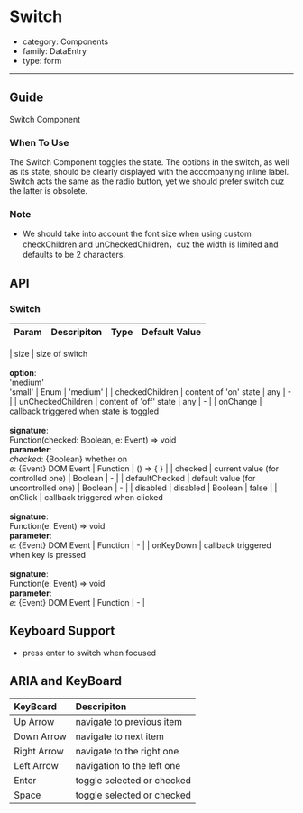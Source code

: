 # Switch

-   category: Components
-   family: DataEntry
-   type: form

---

## Guide

Switch Component

### When To Use

The Switch Component toggles the state. The options in the switch, as well as its state, should be clearly displayed with the accompanying inline label. Switch acts the same as the radio button, yet we should prefer switch cuz the latter is obsolete.

### Note

-   We should take into account the font size when using custom checkChildren and unCheckedChildren，cuz the width is limited and defaults to be 2 characters.

## API

### Switch

| Param | Descripiton  | Type  | Default Value |
| ----------------- | ---------------------------------------------------------------------------------------------------------------------------------------------- | -------- | --------- |

| size              | size of switch<br><br>**option**:<br>'medium'<br>'small'                                                                              | Enum     | 'medium'  |
| checkedChildren   | content of 'on' state                                                                                                                                         | any      | -         |
| unCheckedChildren | content of 'off' state                                                                                                                                         | any      | -         |
| onChange          | callback triggered when state is toggled<br><br>**signature**:<br>Function(checked: Boolean, e: Event) => void<br>**parameter**:<br>_checked_: {Boolean} whether on<br>_e_: {Event} DOM Event | Function | () => { } |
| checked           | current value (for controlled one)                                                                                                                                 | Boolean  | -         |
| defaultChecked    | default value (for uncontrolled one)                                                                                                                                | Boolean  | -         |
| disabled          | disabled                                                                                                                                        | Boolean  | false     |
| onClick           | callback triggered when clicked<br><br>**signature**:<br>Function(e: Event) => void<br>**parameter**:<br>_e_: {Event} DOM Event                                                         | Function | -         |
| onKeyDown         | callback triggered when key is pressed<br><br>**signature**:<br>Function(e: Event) => void<br>**parameter**:<br>_e_: {Event} DOM Event                                                         | Function | -         |

## Keyboard Support

-   press enter to switch when focused

## ARIA and KeyBoard

| KeyBoard          | Descripiton                              |
| :---------- | :------------------------------ |
| Up Arrow    | navigate to previous item                          |
| Down Arrow  | navigate to next item                          |
| Right Arrow | navigate to the right one |
| Left Arrow  | navigation to the left one   |
| Enter       | toggle selected or checked                |
| Space       | toggle selected or checked                          |